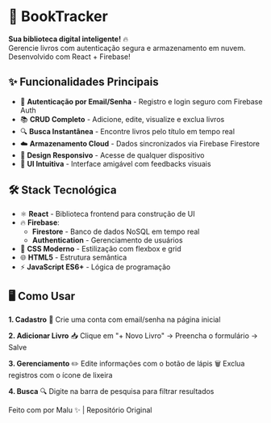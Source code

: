 # 📖 BookTracker

**Sua biblioteca digital inteligente!** 🔥  
Gerencie livros com autenticação segura e armazenamento em nuvem. Desenvolvido com React + Firebase!

## ✨ Funcionalidades Principais

- 🔐 **Autenticação por Email/Senha** - Registro e login seguro com Firebase Auth
- 📚 **CRUD Completo** - Adicione, edite, visualize e exclua livros
- 🔍 **Busca Instantânea** - Encontre livros pelo título em tempo real
- ☁️ **Armazenamento Cloud** - Dados sincronizados via Firebase Firestore
- 📱 **Design Responsivo** - Acesse de qualquer dispositivo
- 🎨 **UI Intuitiva** - Interface amigável com feedbacks visuais

## 🛠 Stack Tecnológica

- ⚛️ **React** - Biblioteca frontend para construção de UI
- 🔥 **Firebase**:
  - **Firestore** - Banco de dados NoSQL em tempo real
  - **Authentication** - Gerenciamento de usuários
- 🎨 **CSS Moderno** - Estilização com flexbox e grid
- 🌐 **HTML5** - Estrutura semântica
- ⚡ **JavaScript ES6+** - Lógica de programação

## 🖥️ Como Usar
**1. Cadastro**
👤 Crie uma conta com email/senha na página inicial

**2. Adicionar Livro**
📥 Clique em "+ Novo Livro" → Preencha o formulário → Salve

**3. Gerenciamento**
✏️ Edite informações com o botão de lápis
🗑️ Exclua registros com o ícone de lixeira

**4. Busca**
🔍 Digite na barra de pesquisa para filtrar resultados



Feito com por Malu ✨ | Repositório Original
